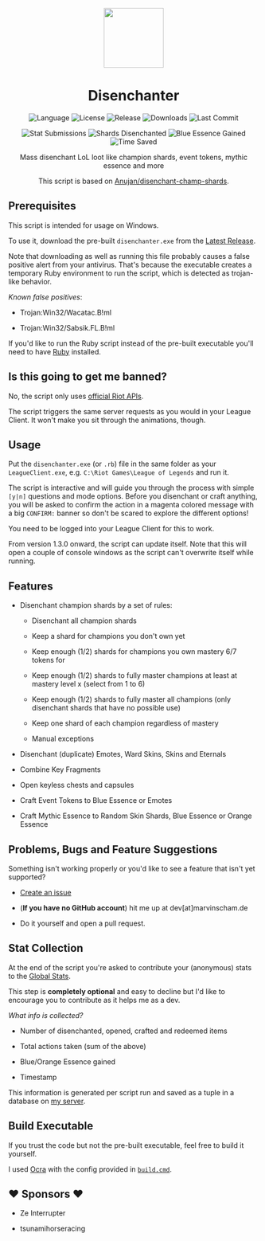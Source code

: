 <p align="center" style="margin-bottom: 0px !important;">
  <img src="https://raw.githubusercontent.com/marvinscham/disenchanter/main/BE_icon.ico" width="120" align="center">
</p>
<h1 align="center">Disenchanter</h1>
<div align="center">
  
![Language](https://img.shields.io/badge/language-Ruby-%23701516)
![License](https://img.shields.io/github/license/marvinscham/disenchanter)
![Release](https://img.shields.io/github/v/release/marvinscham/disenchanter)
![Downloads](https://img.shields.io/github/downloads/marvinscham/disenchanter/total)
![Last Commit](https://img.shields.io/github/last-commit/marvinscham/disenchanter)

![Stat Submissions](https://img.shields.io/badge/dynamic/json?color=blue&label=stat%20submissions&query=%24%5B%3A1%5D.submissions&url=https%3A%2F%2Fchecksch.de%2Fhook%2Fdisenchanter.php)
![Shards Disenchanted](https://img.shields.io/badge/dynamic/json?color=blue&label=shards%20disenchanted&query=%24%5B%3A1%5D.disenchanted_thousands&url=https%3A%2F%2Fchecksch.de%2Fhook%2Fdisenchanter.php&suffix=K)
![Blue Essence Gained](https://img.shields.io/badge/dynamic/json?color=blue&label=blue%20essence%20gained&query=%24%5B%3A1%5D.blue_essence_millions&url=https%3A%2F%2Fchecksch.de%2Fhook%2Fdisenchanter.php&suffix=M)
![Time Saved](https://img.shields.io/badge/dynamic/json?color=blue&label=time%20saved&query=%24%5B%3A1%5D.hours_saved&url=https%3A%2F%2Fchecksch.de%2Fhook%2Fdisenchanter.php&suffix=%20hours)

Mass disenchant LoL loot like champion shards, event tokens, mythic essence and more

This script is based on [Anujan/disenchant-champ-shards](https://github.com/Anujan/disenchant-champ-shards).

</div>

## Prerequisites

This script is intended for usage on Windows.

To use it, download the pre-built `disenchanter.exe` from the [Latest Release](https://github.com/marvinscham/disenchanter/releases).

Note that downloading as well as running this file probably causes a false positive alert from your antivirus. That's because the executable creates a temporary Ruby environment to run the script, which is detected as trojan-like behavior.

_Known false positives_:

- Trojan:Win32/Wacatac.B!ml

- Trojan:Win32/Sabsik.FL.B!ml

If you'd like to run the Ruby script instead of the pre-built executable you'll need to have [Ruby](https://www.ruby-lang.org/) installed.

## Is this going to get me banned?

No, the script only uses [official Riot APIs](https://developer.riotgames.com/docs/lol#league-client).

The script triggers the same server requests as you would in your League Client. It won't make you sit through the animations, though.

## Usage

Put the `disenchanter.exe` (or `.rb`) file in the same folder as your `LeagueClient.exe`, e.g. `C:\Riot Games\League of Legends` and run it.

The script is interactive and will guide you through the process with simple `[y|n]` questions and mode options. Before you disenchant or craft anything, you will be asked to confirm the action in a magenta colored message with a big `CONFIRM:` banner so don't be scared to explore the different options!

You need to be logged into your League Client for this to work.

From version 1.3.0 onward, the script can update itself. Note that this will open a couple of console windows as the script can't overwrite itself while running.

## Features

- Disenchant champion shards by a set of rules:

  - Disenchant all champion shards

  - Keep a shard for champions you don't own yet

  - Keep enough (1/2) shards for champions you own mastery 6/7 tokens for

  - Keep enough (1/2) shards to fully master champions at least at mastery level x (select from 1 to 6)

  - Keep enough (1/2) shards to fully master all champions (only disenchant shards that have no possible use)

  - Keep one shard of each champion regardless of mastery

  - Manual exceptions

- Disenchant (duplicate) Emotes, Ward Skins, Skins and Eternals

- Combine Key Fragments

- Open keyless chests and capsules

- Craft Event Tokens to Blue Essence or Emotes

- Craft Mythic Essence to Random Skin Shards, Blue Essence or Orange Essence

## Problems, Bugs and Feature Suggestions

Something isn't working properly or you'd like to see a feature that isn't yet supported?

- [Create an issue](https://github.com/marvinscham/disenchanter/issues/new/choose)
- (**If you have no GitHub account**) hit me up at dev[at]marvinscham.de

- Do it yourself and open a pull request.

## Stat Collection

At the end of the script you're asked to contribute your (anonymous) stats to the [Global Stats](https://github.com/marvinscham/disenchanter/wiki/Stats).

This step is **completely optional** and easy to decline but I'd like to encourage you to contribute as it helps me as a dev.

_What info is collected?_

- Number of disenchanted, opened, crafted and redeemed items

- Total actions taken (sum of the above)

- Blue/Orange Essence gained

- Timestamp

This information is generated per script run and saved as a tuple in a database on [my server](https://checksch.de/hook/disenchanter.php).

## Build Executable

If you trust the code but not the pre-built executable, feel free to build it yourself.

I used [Ocra](https://github.com/larsch/ocra) with the config provided in [`build.cmd`](https://github.com/marvinscham/disenchanter/blob/main/build.cmd).

## ❤ Sponsors ❤

- Ze Interrupter

- tsunamihorseracing
